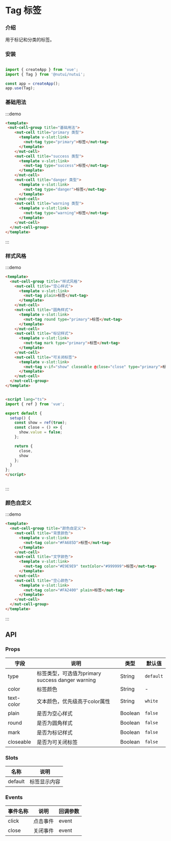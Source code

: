 # Tag 标签

### 介绍

用于标记和分类的标签。

### 安装

```javascript

import { createApp } from 'vue';
import { Tag } from '@nutui/nutui';

const app = createApp();
app.use(Tag);

```


### 基础用法

:::demo
```html
<template>
 <nut-cell-group title="基础用法">
    <nut-cell title="primary 类型">
      <template v-slot:link>
        <nut-tag type="primary">标签</nut-tag>
      </template>
    </nut-cell>
    <nut-cell title="success 类型">
      <template v-slot:link>
        <nut-tag type="success">标签</nut-tag>
      </template>
    </nut-cell>
    <nut-cell title="danger 类型">
      <template v-slot:link>
        <nut-tag type="danger">标签</nut-tag>
      </template>
    </nut-cell>
    <nut-cell title="warning 类型">
      <template v-slot:link>
        <nut-tag type="warning">标签</nut-tag>
      </template>
    </nut-cell>
  </nut-cell-group>
</template>

```
:::

### 样式风格 

:::demo
```html
<template>
  <nut-cell-group title="样式风格">
    <nut-cell title="空心样式">
      <template v-slot:link>
        <nut-tag plain>标签</nut-tag>
      </template>
    </nut-cell>
    <nut-cell title="圆角样式">
      <template v-slot:link>
        <nut-tag round type="primary">标签</nut-tag>
      </template>
    </nut-cell>
    <nut-cell title="标记样式">
      <template v-slot:link>
        <nut-tag mark type="primary">标签</nut-tag>
      </template>
    </nut-cell>
    <nut-cell title="可关闭标签">
      <template v-slot:link>
        <nut-tag v-if="show" closeable @close="close" type="primary">标签</nut-tag>
      </template>
    </nut-cell>
  </nut-cell-group>
</template>


<script lang="ts">
import { ref } from 'vue';

export default {
  setup() {
    const show = ref(true);
    const close = () => {
      show.value = false;
    };

    return {
      close,
      show
    };
  }
};
</script>



```
:::


### 颜色自定义

:::demo
```html
<template>
  <nut-cell-group title="颜色自定义">
    <nut-cell title="背景颜色">
      <template v-slot:link>
        <nut-tag color="#FA685D">标签</nut-tag>
      </template>
    </nut-cell>
    <nut-cell title="文字颜色">
      <template v-slot:link>
        <nut-tag color="#E9E9E9" textColor="#999999">标签</nut-tag>
      </template>
    </nut-cell>
    <nut-cell title="空心颜色">
      <template v-slot:link>
        <nut-tag color="#FA2400" plain>标签</nut-tag>
      </template>
    </nut-cell>
  </nut-cell-group>
</template>

```
:::


## API
### Props 

| 字段       | 说明                                             | 类型    | 默认值    |
|------------|--------------------------------------------------|---------|-----------|
| type       | 标签类型，可选值为primary success danger warning | String  | `default` |
| color      | 标签颜色                                         | String  | -         |
| text-color | 文本颜色，优先级高于color属性                    | String  | `white`   |
| plain      | 是否为空心样式                                   | Boolean | `false`   |
| round      | 是否为圆角样式                                   | Boolean | `false`   |
| mark       | 是否为标记样式                                   | Boolean | `false`   |
| closeable  | 是否为可关闭标签                                 | Boolean | `false`   |


### Slots

| 名称    | 说明         |
|---------|--------------|
| default | 标签显示内容 |

### Events

| 事件名称 | 说明     | 回调参数 |
|----------|----------|----------|
| click    | 点击事件 | event    |
| close    | 关闭事件 | event    |

